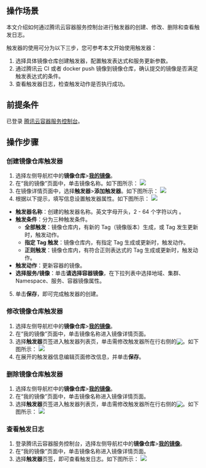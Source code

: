 ## 操作场景
本文介绍如何通过腾讯云容器服务控制台进行触发器的创建、修改、删除和查看触发日志。

触发器的使用可分为以下三步，您可参考本文开始使用触发器：
1. 选择具体镜像仓库创建触发器，配置触发表达式和服务更新参数。
2. 通过腾讯云 CI 或者 docker push 镜像到镜像仓库，确认提交的镜像是否满足触发表达式的条件。
3. 查看触发器日志，检查触发动作是否执行成功。


## 前提条件
已登录 [腾讯云容器服务控制台](https://console.cloud.tencent.com/tke2)。

## 操作步骤
### 创建镜像仓库触发器
1. 选择左侧导航栏中的**镜像仓库**>**[我的镜像](https://console.cloud.tencent.com/tke2/registry/user/self)**。
2. 在“我的镜像”页面中，单击镜像名称。如下图所示：
![](https://main.qcloudimg.com/raw/9dfa87ff95bb322396b0f58ba7a0f1e5.png)
3. 在镜像详情页面中，选择**触发器**>**添加触发器**。如下图所示：
![](https://main.qcloudimg.com/raw/74d7e4c51d36274c76a0ec8754ed0e49.png)
4. 根据以下提示，填写信息设置触发器属性。如下图所示：
![](https://main.qcloudimg.com/raw/fe8cd7a11a9cd9f15cfe5f3d64f2fe3f.png)
 - **触发器名称**：创建的触发器名称。英文字母开头，2 - 64 个字符以内 。
 - **触发条件**：分为三种触发条件。
    - **全部触发**：镜像仓库内，有新的 Tag（镜像版本）生成，或 Tag 发生更新时，触发动作。
    - **指定 Tag 触发**：镜像仓库内，有指定 Tag 生成或更新时，触发动作。
    - **正则触发**：镜像仓库内，有符合正则表达式的 Tag 生成或更新时，触发动作。
 - **触发动作**：更新容器的镜像。
 - **选择服务/镜像**：单击**请选择容器镜像**，在下拉列表中选择地域、集群、Namespace、服务、容器镜像属性。
5. 单击**保存**，即可完成触发器的创建。

### 修改镜像仓库触发器
1. 选择左侧导航栏中的**镜像仓库**>**[我的镜像](https://console.cloud.tencent.com/tke2/registry/user/self)**。
2. 在“我的镜像”页面中，单击镜像名称进入镜像详情页面。
3. 选择**触发器**页签进入触发器列表页，单击需修改触发器所在行右侧的<img src="https://main.qcloudimg.com/raw/49d854093c5e79c092343e0c72c5e752.png" style="margin:-3px 0px">。如下图所示：
![](https://main.qcloudimg.com/raw/052a56afc7e904acc5a4928346bc030b.png)
4. 在展开的触发器信息编辑页面修改信息，并单击**保存**。


### 删除镜像仓库触发器
1. 选择左侧导航栏中的**镜像仓库**>**[我的镜像](https://console.cloud.tencent.com/tke2/registry/user/self)**。
2. 在“我的镜像”页面中，单击镜像名称进入镜像详情页面。
3. 选择**触发器**页签进入触发器列表页，单击需修改触发器所在行右侧的<img src="https://main.qcloudimg.com/raw/895cf2643dc453e284eaba324484bc24.png" style="margin:-3px 0px">。如下图所示：
![](https://main.qcloudimg.com/raw/7ec505facf4cf19c69bb6166525f08bb.png)


### 查看触发日志
1. 登录腾讯云容器服务控制台，选择左侧导航栏中的**镜像仓库**>**[我的镜像](https://console.cloud.tencent.com/tke2/registry/user/self)**。
2. 在“我的镜像”页面中，单击镜像名称进入镜像详情页面。
3. 选择**触发器**页签，即可查看触发日志。如下图所示：
![](https://main.qcloudimg.com/raw/9652c6001d7367e110a12f9a35fbe969.png)
